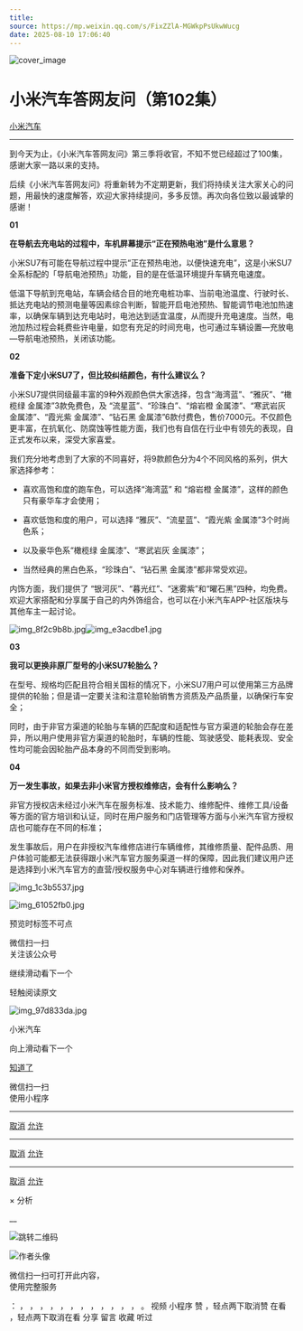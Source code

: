 ```yaml
---
title: 
source: https://mp.weixin.qq.com/s/FixZZlA-MGWkpPsUkwWucg
date: 2025-08-10 17:06:40
---
```


![cover_image](images/img_9cec03f2.jpg)


#  小米汽车答网友问（第102集）


[ 小米汽车 ](<javascript:void\(0\);>)

______

  

到今天为止，《小米汽车答网友问》第三季将收官，不知不觉已经超过了100集，感谢大家一路以来的支持。

  

后续《小米汽车答网友问》将重新转为不定期更新，我们将持续关注大家关心的问题，用最快的速度解答，欢迎大家持续提问，多多反馈。再次向各位致以最诚挚的感谢！

  

  

****01****

**在导航去充电站的过程中，车机屏幕提示“正在预热电池”是什么意思？**

小米SU7有可能在导航过程中提示“正在预热电池，以便快速充电”，这是小米SU7全系标配的「导航电池预热」功能，目的是在低温环境提升车辆充电速度。

低温下导航到充电站，车辆会结合目的地充电桩功率、当前电池温度、行驶时长、抵达充电站的预测电量等因素综合判断，智能开启电池预热、智能调节电池加热速率，以确保车辆到达充电站时，电池达到适宜温度，从而提升充电速度。当然，电池加热过程会耗费些许电量，如您有充足的时间充电，也可通过车辆设置—充放电—导航电池预热，关闭该功能。

  

**02**

**准备下定小米SU7了，但比较纠结颜色，有什么建议么？**

小米SU7提供同级最丰富的9种外观颜色供大家选择，包含“海湾蓝”、“雅灰”、“橄榄绿 金属漆”3款免费色，及 “流星蓝”、“珍珠白”、“熔岩橙 金属漆”、“寒武岩灰 金属漆”、“霞光紫 金属漆”、“钻石黑 金属漆”6款付费色，售价7000元。不仅颜色更丰富，在抗氧化、防腐蚀等性能方面，我们也有自信在行业中有领先的表现，自正式发布以来，深受大家喜爱。

我们充分地考虑到了大家的不同喜好，将9款颜色分为4个不同风格的系列，供大家选择参考：

  * 喜欢高饱和度的跑车色，可以选择“海湾蓝” 和 “熔岩橙 金属漆”，这样的颜色只有豪华车才会使用；

  * 喜欢低饱和度的用户，可以选择 “雅灰”、“流星蓝”、“霞光紫 金属漆”3个时尚色系；

  * 以及豪华色系“橄榄绿 金属漆”、“寒武岩灰 金属漆”；

  * 当然经典的黑白色系，“珍珠白”、“钻石黑 金属漆”都非常受欢迎。

内饰方面，我们提供了 “银河灰”、“暮光红”、“迷雾紫”和“曜石黑”四种，均免费。欢迎大家搭配和分享属于自己的内外饰组合，也可以在小米汽车APP-社区版块与其他车主一起讨论。

![img_8f2c9b8b.jpg](images/img_8f2c9b8b.jpg)![img_e3acdbe1.jpg](images/img_e3acdbe1.jpg)

**03**

**我可以更换非原厂型号的小米SU7轮胎么？**

在型号、规格均匹配且符合相关国标的情况下，小米SU7用户可以使用第三方品牌提供的轮胎；但是请一定要关注和注意轮胎销售方资质及产品质量，以确保行车安全；

同时，由于非官方渠道的轮胎与车辆的匹配度和适配性与官方渠道的轮胎会存在差异，所以用户使用非官方渠道的轮胎时，车辆的性能、驾驶感受、能耗表现、安全性均可能会因轮胎产品本身的不同而受到影响。

**04**

**万一发生事故，如果去非小米官方授权维修店，会有什么影响么？**

非官方授权店未经过小米汽车在服务标准、技术能力、维修配件、维修工具/设备等方面的官方培训和认证，同时在用户服务和门店管理等方面与小米汽车官方授权店也可能存在不同的标准；

发生事故后，用户在非授权汽车维修店进行车辆维修，其维修质量、配件品质、用户体验可能都无法获得跟小米汽车官方服务渠道一样的保障，因此我们建议用户还是选择到小米汽车官方的直营/授权服务中心对车辆进行维修和保养。

  

  

![img_1c3b5537.jpg](images/img_1c3b5537.jpg)

![img_61052fb0.jpg](images/img_61052fb0.jpg)

[](<>)[](<>)

预览时标签不可点

微信扫一扫  
关注该公众号

继续滑动看下一个

轻触阅读原文

![img_97d833da.jpg](images/img_97d833da.jpg)

小米汽车 

向上滑动看下一个

[知道了](<javascript:;>)

微信扫一扫  
使用小程序

****

[取消](<javascript:void\(0\);>) [允许](<javascript:void\(0\);>)

****

[取消](<javascript:void\(0\);>) [允许](<javascript:void\(0\);>)

****

[取消](<javascript:void\(0\);>) [允许](<javascript:void\(0\);>)

× 分析

__

![跳转二维码]()

![作者头像](images/img_97d833da.jpg)

微信扫一扫可打开此内容，  
使用完整服务

： ， ， ， ， ， ， ， ， ， ， ， ， 。 视频 小程序 赞 ，轻点两下取消赞 在看 ，轻点两下取消在看 分享 留言 收藏 听过